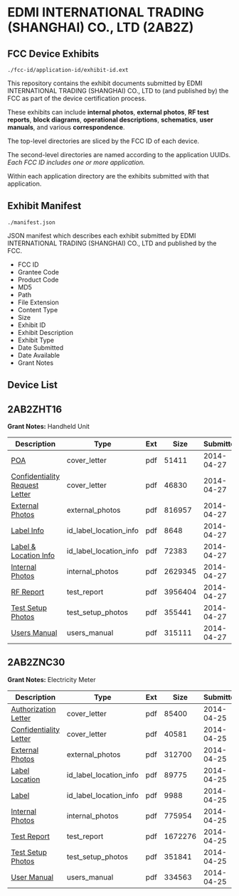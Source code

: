 # EDMI INTERNATIONAL TRADING (SHANGHAI) CO., LTD (2AB2Z)
## FCC Device Exhibits

```
./fcc-id/application-id/exhibit-id.ext
```

This repository contains the exhibit documents submitted by EDMI INTERNATIONAL TRADING (SHANGHAI) CO., LTD to (and published by) the FCC as part of the device certification process.

These exhibits can include **internal photos**, **external photos**, **RF test reports**, **block diagrams**, **operational descriptions**, **schematics**, **user manuals**, and various **correspondence**.

The top-level directories are sliced by the FCC ID of each device.

The second-level directories are named according to the application UUIDs. *Each FCC ID includes one or more application.*

Within each application directory are the exhibits submitted with that application. 

## Exhibit Manifest

```
./manifest.json
```

JSON manifest which describes each exhibit submitted by EDMI INTERNATIONAL TRADING (SHANGHAI) CO., LTD and published by the FCC.

- FCC ID
- Grantee Code
- Product Code
- MD5
- Path
- File Extension
- Content Type
- Size
- Exhibit ID
- Exhibit Description
- Exhibit Type
- Date Submitted
- Date Available
- Grant Notes

## Device List
## 2AB2ZHT16
**Grant Notes:** Handheld Unit

| Description | Type | Ext | Size | Submitted | Available |
| ----------- | ---- | --- | ---- | --------- | --------- |
| [POA](2AB2ZHT16/5209131e44724fa5c0740ddceb90de57/2252553.pdf) | cover_letter | pdf | 51411 | 2014-04-27 | 2014-04-27 |
| [Confidentiality Request Letter](2AB2ZHT16/5209131e44724fa5c0740ddceb90de57/2252554.pdf) | cover_letter | pdf | 46830 | 2014-04-27 | 2014-04-27 |
| [External Photos](2AB2ZHT16/5209131e44724fa5c0740ddceb90de57/2252558.pdf) | external_photos | pdf | 816957 | 2014-04-27 | 2014-04-27 |
| [Label Info](2AB2ZHT16/5209131e44724fa5c0740ddceb90de57/2252560.pdf) | id_label_location_info | pdf | 8648 | 2014-04-27 | 2014-04-27 |
| [Label & Location Info](2AB2ZHT16/5209131e44724fa5c0740ddceb90de57/2252561.pdf) | id_label_location_info | pdf | 72383 | 2014-04-27 | 2014-04-27 |
| [Internal Photos](2AB2ZHT16/5209131e44724fa5c0740ddceb90de57/2252559.pdf) | internal_photos | pdf | 2629345 | 2014-04-27 | 2014-04-27 |
| [RF Report](2AB2ZHT16/5209131e44724fa5c0740ddceb90de57/2252563.pdf) | test_report | pdf | 3956404 | 2014-04-27 | 2014-04-27 |
| [Test Setup Photos](2AB2ZHT16/5209131e44724fa5c0740ddceb90de57/2252564.pdf) | test_setup_photos | pdf | 355441 | 2014-04-27 | 2014-04-27 |
| [Users Manual](2AB2ZHT16/5209131e44724fa5c0740ddceb90de57/2252562.pdf) | users_manual | pdf | 315111 | 2014-04-27 | 2014-04-27 |
## 2AB2ZNC30
**Grant Notes:** Electricity Meter

| Description | Type | Ext | Size | Submitted | Available |
| ----------- | ---- | --- | ---- | --------- | --------- |
| [Authorization Letter](2AB2ZNC30/42f6fa1a205c15017f6c223b8659afa3/2252323.pdf) | cover_letter | pdf | 85400 | 2014-04-25 | 2014-04-25 |
| [Confidentiality Letter](2AB2ZNC30/42f6fa1a205c15017f6c223b8659afa3/2252324.pdf) | cover_letter | pdf | 40581 | 2014-04-25 | 2014-04-25 |
| [External Photos](2AB2ZNC30/42f6fa1a205c15017f6c223b8659afa3/2252330.pdf) | external_photos | pdf | 312700 | 2014-04-25 | 2014-04-25 |
| [Label Location](2AB2ZNC30/42f6fa1a205c15017f6c223b8659afa3/2252332.pdf) | id_label_location_info | pdf | 89775 | 2014-04-25 | 2014-04-25 |
| [Label](2AB2ZNC30/42f6fa1a205c15017f6c223b8659afa3/2252333.pdf) | id_label_location_info | pdf | 9988 | 2014-04-25 | 2014-04-25 |
| [Internal Photos](2AB2ZNC30/42f6fa1a205c15017f6c223b8659afa3/2252331.pdf) | internal_photos | pdf | 775954 | 2014-04-25 | 2014-04-25 |
| [Test Report](2AB2ZNC30/42f6fa1a205c15017f6c223b8659afa3/2252328.pdf) | test_report | pdf | 1672276 | 2014-04-25 | 2014-04-25 |
| [Test Setup Photos](2AB2ZNC30/42f6fa1a205c15017f6c223b8659afa3/2252329.pdf) | test_setup_photos | pdf | 351841 | 2014-04-25 | 2014-04-25 |
| [User Manual](2AB2ZNC30/42f6fa1a205c15017f6c223b8659afa3/2252334.pdf) | users_manual | pdf | 334563 | 2014-04-25 | 2014-04-25 |

